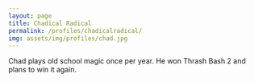 ```yaml
---
layout: page
title: Chadical Radical
permalink: /profiles/chadicalradical/
img: assets/img/profiles/chad.jpg
---
```


Chad plays old school magic once per year. He won Thrash Bash 2 and plans to win it again.
